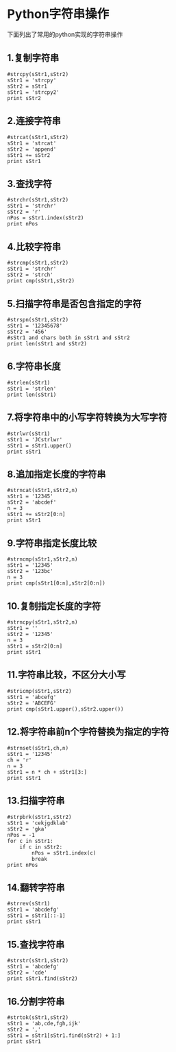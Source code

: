 #  Python字符串操作 


下面列出了常用的python实现的字符串操作 

##  1.复制字符串 



```
#strcpy(sStr1,sStr2)
sStr1 = 'strcpy'
sStr2 = sStr1
sStr1 = 'strcpy2'
print sStr2
```



##  2.连接字符串 



```
#strcat(sStr1,sStr2)
sStr1 = 'strcat'
sStr2 = 'append'
sStr1 += sStr2
print sStr1
```



##  3.查找字符 




```
#strchr(sStr1,sStr2)
sStr1 = 'strchr'
sStr2 = 'r'
nPos = sStr1.index(sStr2)
print nPos
```



##  4.比较字符串 



```
#strcmp(sStr1,sStr2)
sStr1 = 'strchr'
sStr2 = 'strch'
print cmp(sStr1,sStr2)
```



##  5.扫描字符串是否包含指定的字符 



```
#strspn(sStr1,sStr2)
sStr1 = '12345678'
sStr2 = '456'
#sStr1 and chars both in sStr1 and sStr2
print len(sStr1 and sStr2)
```



##  6.字符串长度 



```
#strlen(sStr1)
sStr1 = 'strlen'
print len(sStr1)
```



##  7.将字符串中的小写字符转换为大写字符 



```
#strlwr(sStr1)
sStr1 = 'JCstrlwr'
sStr1 = sStr1.upper()
print sStr1
```




##  8.追加指定长度的字符串 



```
#strncat(sStr1,sStr2,n)
sStr1 = '12345'
sStr2 = 'abcdef'
n = 3
sStr1 += sStr2[0:n]
print sStr1
```



##  9.字符串指定长度比较 



```
#strncmp(sStr1,sStr2,n)
sStr1 = '12345'
sStr2 = '123bc'
n = 3
print cmp(sStr1[0:n],sStr2[0:n])
```



##  10.复制指定长度的字符 



```
#strncpy(sStr1,sStr2,n)
sStr1 = ''
sStr2 = '12345'
n = 3
sStr1 = sStr2[0:n]
print sStr1
```



##  11.字符串比较，不区分大小写 



```
#stricmp(sStr1,sStr2)
sStr1 = 'abcefg'
sStr2 = 'ABCEFG'
print cmp(sStr1.upper(),sStr2.upper())
```



##  12.将字符串前n个字符替换为指定的字符 



```
#strnset(sStr1,ch,n)
sStr1 = '12345'
ch = 'r'
n = 3
sStr1 = n * ch + sStr1[3:]
print sStr1
```



##  13.扫描字符串



```
#strpbrk(sStr1,sStr2)
sStr1 = 'cekjgdklab'
sStr2 = 'gka'
nPos = -1
for c in sStr1:
    if c in sStr2:
        nPos = sStr1.index(c)
        break
print nPos
```



##  14.翻转字符串 



```
#strrev(sStr1)
sStr1 = 'abcdefg'
sStr1 = sStr1[::-1]
print sStr1
```



##  15.查找字符串 


```
#strstr(sStr1,sStr2)
sStr1 = 'abcdefg'
sStr2 = 'cde'
print sStr1.find(sStr2)
```



##  16.分割字符串 



```
#strtok(sStr1,sStr2)
sStr1 = 'ab,cde,fgh,ijk'
sStr2 = ','
sStr1 = sStr1[sStr1.find(sStr2) + 1:]
print sStr1
```



